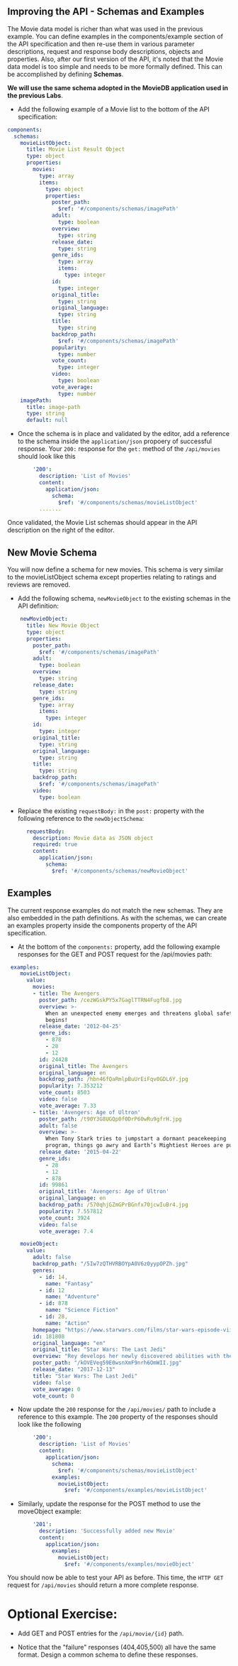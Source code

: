 ## Improving the API - Schemas and Examples

The Movie data model is richer than what was used in the previous example. You can define examples in the components/example section of the API specification and then re-use them in various parameter descriptions, request and response body descriptions, objects and properties.
Also, after our first version of the API, it's noted that the Movie data model is too simple and needs to be more formally defined. This can be accomplished by defining **Schemas**.

**We will use the same schema adopted in the MovieDB application used in the previous Labs**.

- Add the following example of a Movie list to the bottom of the API specification:


~~~yaml
components:
  schemas:
    movieListObject:
      title: Movie List Result Object
      type: object
      properties:
        movies:
          type: array
          items:
            type: object
            properties:
              poster_path:
                $ref: '#/components/schemas/imagePath'
              adult:
                type: boolean
              overview:
                type: string
              release_date:
                type: string
              genre_ids:
                type: array
                items:
                  type: integer
              id:
                type: integer
              original_title:
                type: string
              original_language:
                type: string
              title:
                type: string
              backdrop_path:
                $ref: '#/components/schemas/imagePath'
              popularity:
                type: number
              vote_count:
                type: integer
              video:
                type: boolean
              vote_average:
                type: number
    imagePath:
      title: image-path
      type: string
      default: null
~~~


- Once the schema is in place and validated by the editor, add a reference to the schema inside the ``application/json`` propoery of successful response. Your ``200:`` response for the ``get:`` method of the ``/api/movies`` should look like this 

~~~yaml
        '200':
          description: 'List of Movies'
          content:
            application/json:
              schema:
                $ref: '#/components/schemas/movieListObject'
          .......
~~~

Once validated, the Movie List schemas should appear in the API description on the right of the editor.

## New Movie Schema

You will now define a schema for new movies. This schema is very similar to the movieListObject schema except properties relating to ratings and reviews are removed.

- Add the following schema, ``newMovieObject`` to the existing schemas in the API definition:

~~~yaml
    newMovieObject:
      title: New Movie Object
      type: object
      properties:
        poster_path:
          $ref: '#/components/schemas/imagePath'
        adult:
          type: boolean
        overview:
          type: string
        release_date:
          type: string
        genre_ids:
          type: array
          items:
            type: integer
        id:
          type: integer
        original_title:
          type: string
        original_language:
          type: string
        title:
          type: string
        backdrop_path:
          $ref: '#/components/schemas/imagePath'
        video:
          type: boolean
~~~

- Replace the existing ``requestBody:`` in the ``post:`` property with the following reference to the ``newObjectSchema``:

~~~yaml
      requestBody:
        description: Movie data as JSON object  
        required: true
        content:
          application/json:
            schema: 
              $ref: '#/components/schemas/newMovieObject'
~~~

## Examples

The current response examples do not match the new schemas. They are also embedded in the path definitions. As with the schemas, we can create an examples property inside the components property of the API specification. 

- At the bottom of the ``components:`` property, add the following example responses for the GET and POST request for the /api/movies path: 

~~~yaml
 examples:
    movieListObject:
      value:
        movies:
        - title: The Avengers
          poster_path: /cezWGskPY5x7GaglTTRN4Fugfb8.jpg
          overview: >-
            When an unexpected enemy emerges and threatens global safety and security, Nick Fury, director of the international peacekeeping agency known as S.H.I.E.L.D., finds himself in need of a team to pull the world back from the brink of disaster. Spanning the globe, a daring recruitment effort
            begins!
          release_date: '2012-04-25'
          genre_ids:
            - 878
            - 28
            - 12
          id: 24428
          original_title: The Avengers
          original_language: en
          backdrop_path: /hbn46fQaRmlpBuUrEiFqv0GDL6Y.jpg
          popularity: 7.353212
          vote_count: 8503
          video: false
          vote_average: 7.33
        - title: 'Avengers: Age of Ultron'
          poster_path: /t90Y3G8UGQp0f0DrP60wRu9gfrH.jpg
          adult: false
          overview: >-
            When Tony Stark tries to jumpstart a dormant peacekeeping
            program, things go awry and Earth’s Mightiest Heroes are put to the ultimate test as the fate of the planet hangs in the balance. As the villainous Ultron emerges, it is up to The Avengers to stop him from enacting his terrible plans, and soon uneasy alliances and unexpected action pave the way for an epic and unique global adventure.
          release_date: '2015-04-22'
          genre_ids:
            - 28
            - 12
            - 878
          id: 99861
          original_title: 'Avengers: Age of Ultron'
          original_language: en
          backdrop_path: /570qhjGZmGPrBGnfx70jcwIuBr4.jpg
          popularity: 7.557812
          vote_count: 3924
          video: false
          vote_average: 7.4

    movieObject:
      value:
        adult: false
        backdrop_path: "/5Iw7zQTHVRBOYpA0V6z0yypOPZh.jpg"
        genres: 
          - id: 14,
            name: "Fantasy"
          - id: 12
            name: "Adventure"
          - id: 878
            name: "Science Fiction"
          - id: 28,
            name: "Action"
        homepage: "https://www.starwars.com/films/star-wars-episode-viii-the-last-jedi"
        id: 181808
        original_language: "en"
        original_title: "Star Wars: The Last Jedi"
        overview: "Rey develops her newly discovered abilities with the guidance of Luke Skywalker, who is unsettled by the strength of her powers. Meanwhile, the Resistance prepares to do battle with the First Order."
        poster_path: "/kOVEVeg59E0wsnXmF9nrh6OmWII.jpg"
        release_date: "2017-12-13"
        title: "Star Wars: The Last Jedi"
        video: false
        vote_average: 0
        vote_count: 0
~~~

- Now update the `200` response for the  ``/api/movies/`` path to include a reference to this example. The `200` property of the responses should look like the following

~~~yaml
        '200':
          description: 'List of Movies'
          content:
            application/json:
              schema:
                $ref: '#/components/schemas/movieListObject'
              examples:
                movieListObject:
                  $ref: '#/components/examples/movieListObject'
~~~

- Similarly, update the response for the POST method to use the moveObject example:

~~~yaml
        '201':
          description: 'Successfully added new Movie'
          content:
            application/json:
              examples:
                movieListObject:
                  $ref: '#/components/examples/movieObject'
~~~

You should now be able to test your API as before. This time, the ``HTTP GET`` request for ``/api/movies`` should return a more complete response.

# Optional Exercise:

- Add GET and POST entries for the ``/api/movie/{id}`` path.

- Notice that the "failure" responses (404,405,500) all have the same format. Design a common schema to define these responses. 